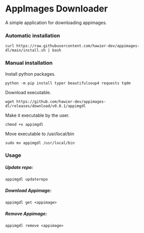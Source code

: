 # AppImages Downloader

A simple application for downloading appimages.

### Automatic installation

```
curl https://raw.githubusercontent.com/hawier-dev/appimages-dl/main/install.sh | bash
```

### Manual installation

Install python packages.

```
python -m pip install typer beautifulsoup4 requests tqdm
```

Download executable.

```
wget https://github.com/hawier-dev/appimages-dl/releases/download/v0.0.1/appimgdl
```

Make it executable by the user.

```
chmod +x appimgdl
```

Move executable to /usr/local/bin

```
sudo mv appimgdl /usr/local/bin
```

### Usage

##### Update repo:

```
appimgdl updaterepo
```

##### Download Appimage:

```
appimgdl get <appimage>
```

##### Remove Appimage:

```
appimgdl remove <appimage>
```
